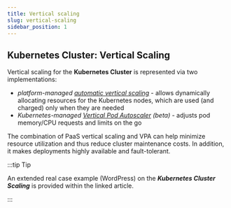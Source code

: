 ```yaml
---
title: Vertical scaling
slug: vertical-scaling
sidebar_position: 1
---
```


## Kubernetes Cluster: Vertical Scaling

Vertical scaling for the **Kubernetes Cluster** is represented via two implementations:

- _platform-managed [automatic vertical scaling](/docs/application-setting/scaling-and-clustering/automatic-vertical-scaling)_ - allows dynamically allocating resources for the Kubernetes nodes, which are used (and charged) only when they are needed
- _Kubernetes-managed [Vertical Pod Autoscaler](https://cloud.google.com/kubernetes-engine/docs/concepts/verticalpodautoscaler) (beta)_ - adjusts pod memory/CPU requests and limits on the go

The combination of PaaS vertical scaling and VPA can help minimize resource utilization and thus reduce cluster maintenance costs. In addition, it makes deployments highly available and fault-tolerant.

:::tip Tip

An extended real case example (WordPress) on the **_Kubernetes Cluster Scaling_** is provided within the linked article.

:::
